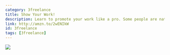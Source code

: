 ```yaml
---
category: 3freelance
title: Show Your Work!
description: Learn to promote your work like a pro. Some people are naturals at this, but if you need to get work out there, use this book to get out of your comfort zone.
link: http://amzn.to/2wENIkW
id: 3freelance
tags: [3freelance]
---
```

<a target="_blank"  href="https://www.amazon.com/gp/product/076117897X/ref=as_li_tl?ie=UTF8&camp=1789&creative=9325&creativeASIN=076117897X&linkCode=as2&tag=compassofdesi-20&linkId=317b9a2c1966b3aacb580cfc9c1fafda"><img border="0" src="//ws-na.amazon-adsystem.com/widgets/q?_encoding=UTF8&MarketPlace=US&ASIN=076117897X&ServiceVersion=20070822&ID=AsinImage&WS=1&Format=_SL250_&tag=compassofdesi-20" ></a><img src="//ir-na.amazon-adsystem.com/e/ir?t=compassofdesi-20&l=am2&o=1&a=076117897X" width="1" height="1" border="0" alt="" style="border:none !important; margin:0px !important;" />
